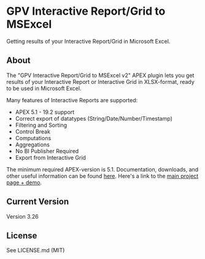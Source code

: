 GPV Interactive Report/Grid to MSExcel
=================================
Getting results of your Interactive Report/Grid in Microsoft Excel. 

## About

The "GPV Interactive Report/Grid to MSExcel v2" APEX plugin lets you get results of your Interactive Report or Interactive Grid in XLSX-format, ready to be used in Microsoft Excel.

Many features of Interactive Reports are supported:
 *  APEX 5.1 - 19.2 support
 *  Correct export of datatypes (String/Date/Number/Timestamp)
 *  Filtering and Sorting
 *  Control Break
 *  Computations
 *  Aggregations
 *  No BI Publisher Required
 *  Export from Interactive Grid

The minimum required APEX-version is 5.1. 
Documentation, downloads, and other useful information can be found [here](http://glebovpavel.github.io/Description_IR_TO_XSLX/).
Here's a link to the [main project page + demo](http://glebovpavel.github.io/Description_IR_TO_XSLX/).

## Current Version

Version 3.26

## License

See LICENSE.md (MIT)
